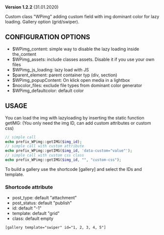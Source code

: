 **Version 1.2.2** (31.01.2020)

Custom class "WPimg" adding custom field with img dominant color for lazy loading. Gallery option (grid/swiper).

## CONFIGURATION OPTIONS
* $WPimg_content: simple way to disable the lazy loading inside the_content
* $WPimg_assets: include classes assets. Disable it if you use your own files
* $WPimg_js_loading: lazy load with JS
* $parent_element: parent container typ (div, section)
* $WPimg_popupContent: On klick open media in a lightbox
* $nocolor_files: exclude file types from dominant color generator
* $WPimg_defaultcolor: default color

## USAGE

You can load the img with lazyloading by inserting the static function getIMG:
(You only need the img ID, can add custom attributes or custom css)
```php
// simple call
echo prefix_WPimg::getIMG($img_id);
// simple call with custom attribute
echo prefix_WPimg::getIMG($img_id, 'data-custom="value"');
// simple call with custom css class
echo prefix_WPimg::getIMG($img_id, "", "custom-css");
```

To build a gallery use the shortcode [gallery] and select the IDs and template.
### Shortcode attribute
* post_type: default "attachment"
* post_status: default "publish"
* id: default "-1"
* template: default "grid"
* class: default empty
```
[gallery template="swiper" id="1, 2, 3, 4, 5"]
```
